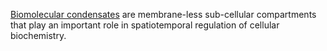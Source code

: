 [Biomolecular condensates](https://www.ncbi.nlm.nih.gov/pmc/articles/PMC7434221/) are membrane-less sub-cellular compartments that play an important role in spatiotemporal regulation of cellular biochemistry. 
